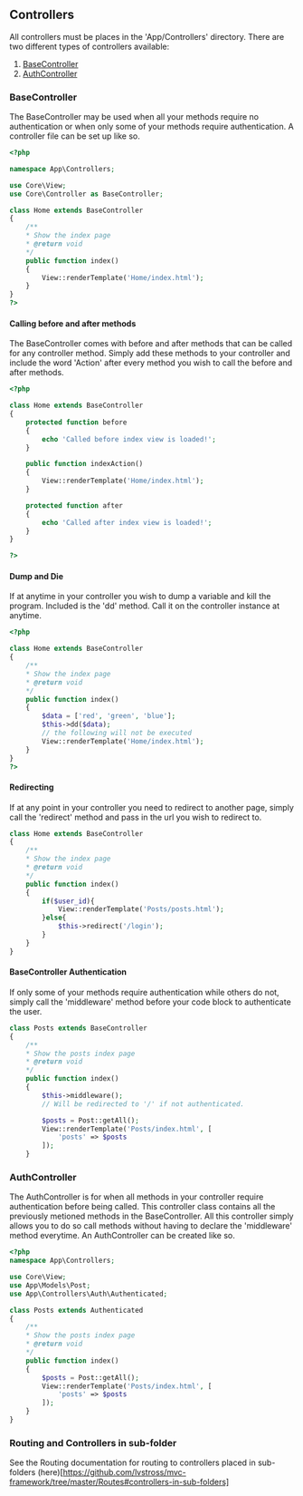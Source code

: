 ## Controllers

All controllers must be places in the 'App/Controllers' directory. There are two different types of
controllers available:

1. [BaseController](https://github.com/lvstross/mvc-framework/tree/master/Core/Controller.php)
2. [AuthController](https://github.com/lvstross/mvc-framework/tree/master/App/Controllers/Auth/AuthController.php)

### BaseController
The BaseController may be used when all your methods require no authentication or when only some of 
your methods require authentication. A controller file can be set up like so.

```php
<?php

namespace App\Controllers;

use Core\View;
use Core\Controller as BaseController;

class Home extends BaseController
{
    /**
    * Show the index page
    * @return void
    */
    public function index()
    {
        View::renderTemplate('Home/index.html');
    }
}
?>
```

#### Calling before and after methods
The BaseController comes with before and after methods that can be called for any controller method.
Simply add these methods to your controller and include the word 'Action' after every method you wish
to call the before and after methods. 

```php
<?php

class Home extends BaseController
{
    protected function before
    {
        echo 'Called before index view is loaded!';
    }

    public function indexAction()
    {
        View::renderTemplate('Home/index.html');
    }

    protected function after
    {
        echo 'Called after index view is loaded!';
    }
}

?>
```

#### Dump and Die

If at anytime in your controller you wish to dump a variable and kill the program. Included is the 'dd' 
method. Call it on the controller instance at anytime.

```php
<?php

class Home extends BaseController
{
    /**
    * Show the index page
    * @return void
    */
    public function index()
    {
        $data = ['red', 'green', 'blue'];
        $this->dd($data);
        // the following will not be executed
        View::renderTemplate('Home/index.html');
    }
}
?>
```

#### Redirecting
If at any point in your controller you need to redirect to another page, simply call the 'redirect' 
method and pass in the url you wish to redirect to. 

```php
class Home extends BaseController
{
    /**
    * Show the index page
    * @return void
    */
    public function index()
    {
        if($user_id){
            View::renderTemplate('Posts/posts.html');
        }else{
            $this->redirect('/login');
        }
    }
}
```

#### BaseController Authentication
If only some of your methods require authentication while others do not, simply call the 'middleware' 
method before your code block to authenticate the user.

```php
class Posts extends BaseController
{
    /**
    * Show the posts index page
    * @return void
    */
    public function index()
    {
        $this->middleware();
        // Will be redirected to '/' if not authenticated.

        $posts = Post::getAll();
        View::renderTemplate('Posts/index.html', [
            'posts' => $posts
        ]);
    }
```

### AuthController
The AuthController is for when all methods in your controller require authentication before being 
called. This controller class contains all the previously metioned methods in the BaseController. All 
this controller simply allows you to do so call methods without having to declare the 'middleware' method 
everytime. An AuthController can be created like so.

```php
<?php
namespace App\Controllers;

use Core\View;
use App\Models\Post;
use App\Controllers\Auth\Authenticated;

class Posts extends Authenticated
{
    /**
    * Show the posts index page
    * @return void
    */
    public function index()
    {
        $posts = Post::getAll();
        View::renderTemplate('Posts/index.html', [
            'posts' => $posts
        ]);
    }
}
```

### Routing and Controllers in sub-folder
See the Routing documentation for routing to controllers placed in sub-folders (here)[https://github.com/lvstross/mvc-framework/tree/master/Routes#controllers-in-sub-folders]